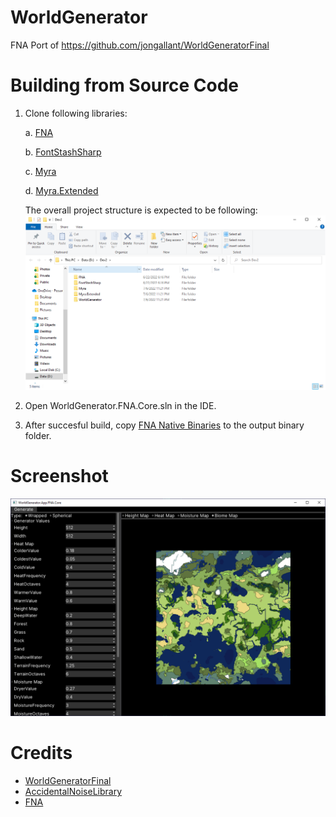 # WorldGenerator
FNA Port of https://github.com/jongallant/WorldGeneratorFinal

# Building from Source Code
1. Clone following libraries:

   a. [FNA](https://github.com/FNA-XNA/FNA)
   
   b. [FontStashSharp](https://github.com/FontStashSharp/FontStashSharp)
   
   c. [Myra](https://github.com/rds1983/Myra)
   
   d. [Myra.Extended](https://github.com/rds1983/Myra.Extended)
   
   The overall project structure is expected to be following: ![](images/FolderStructure.png)

2. Open WorldGenerator.FNA.Core.sln in the IDE.
3. After succesful build, copy [FNA Native Binaries](https://fna.flibitijibibo.com/archive/fnalibs.tar.bz2) to the output binary folder.

# Screenshot
![](images/screenshot.png)

# Credits
* [WorldGeneratorFinal](https://github.com/jongallant/WorldGeneratorFinal)
* [AccidentalNoiseLibrary](https://github.com/TinkerWorX/AccidentalNoiseLibrary)
* [FNA](https://github.com/FNA-XNA/FNA)
